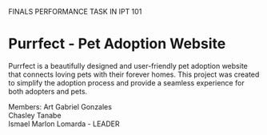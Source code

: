 FINALS PERFORMANCE TASK IN IPT 101

# Purrfect - Pet Adoption Website

Purrfect is a beautifully designed and user-friendly pet adoption website that connects loving pets with their forever homes. This project was created to simplify the adoption process and provide a seamless experience for both adopters and pets.

Members: 
Art Gabriel Gonzales <br>
Chasley Tanabe <br>
Ismael Marlon Lomarda - LEADER
